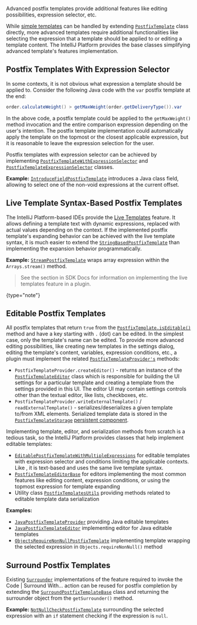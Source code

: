 [//]: # (title: Advanced Postfix Templates)

<!-- Copyright 2000-2022 JetBrains s.r.o. and contributors. Use of this source code is governed by the Apache 2.0 license. -->

<excerpt>Advanced postfix templates provide additional features like editing possibilities, expression selector, etc.</excerpt>

While [simple templates](postfix_templates.md) can be handled by extending
[`PostfixTemplate`](upsource:///platform/lang-impl/src/com/intellij/codeInsight/template/postfix/templates/PostfixTemplate.java)
class directly, more advanced templates require additional functionalities like selecting the expression that a template should be applied to or editing a template content.
The IntelliJ Platform provides the base classes simplifying advanced template's features implementation.

## Postfix Templates With Expression Selector

In some contexts, it is not obvious what expression a template should be applied to.
Consider the following Java code with the `var` postfix template at the end:

```java
order.calculateWeight() > getMaxWeight(order.getDeliveryType()).var
```

In the above code, a postfix template could be applied to the `getMaxWeight()` method invocation and the entire comparison expression depending on the user's intention.
The postfix template implementation could automatically apply the template on the topmost or the closest applicable expression, but it is reasonable to leave the expression selection for the user.

Postfix templates with expression selector can be achieved by implementing
[`PostfixTemplateWithExpressionSelector`](upsource:///platform/lang-impl/src/com/intellij/codeInsight/template/postfix/templates/PostfixTemplateWithExpressionSelector.java)
and
[`PostfixTemplateExpressionSelector`](upsource:///platform/lang-impl/src/com/intellij/codeInsight/template/postfix/templates/PostfixTemplateExpressionSelector.java)
classes.

**Example:**
[`IntroduceFieldPostfixTemplate`](upsource:///java/java-impl/src/com/intellij/codeInsight/template/postfix/templates/IntroduceFieldPostfixTemplate.java)
introduces a Java class field, allowing to select one of the non-void expressions at the current offset.

## Live Template Syntax-Based Postfix Templates

The IntelliJ Platform-based IDEs provide the [Live Templates](https://www.jetbrains.com/help/idea/using-live-templates.html) feature.
It allows defining a template text with dynamic expressions, replaced with actual values depending on the context.
If the implemented postfix template's expanding behavior can be achieved with the live template syntax, it is much easier to extend the
[`StringBasedPostfixTemplate`](upsource:///platform/lang-impl/src/com/intellij/codeInsight/template/postfix/templates/StringBasedPostfixTemplate.java)
than implementing the expansion behavior programmatically.

**Example:** [`StreamPostfixTemplate`](upsource:///java/java-impl/src/com/intellij/codeInsight/template/postfix/templates/StreamPostfixTemplate.java) wraps array expression within the `Arrays.stream()` method.

> See the [](live_templates.md) section in SDK Docs for information on implementing the live templates feature in a plugin.
>
{type="note"}

## Editable Postfix Templates

All postfix templates that return `true` from the
[`PostfixTemplate.isEditable()`](upsource:///platform/lang-impl/src/com/intellij/codeInsight/template/postfix/templates/PostfixTemplate.java)
method and have a key starting with `.` (dot) can be edited.
In the simplest case, only the template's name can be edited.
To provide more advanced editing possibilities, like creating new templates in the settings dialog, editing the template's content, variables, expression conditions, etc., a plugin must implement the related
[`PostfixTemplateProvider's`](upsource:///platform/lang-impl/src/com/intellij/codeInsight/template/postfix/templates/PostfixTemplateProvider.java)
methods:

- `PostfixTemplateProvider.createEditor()` - returns an instance of the
  [`PostfixTemplateEditor`](upsource:///platform/lang-impl/src/com/intellij/codeInsight/template/postfix/templates/editable/PostfixTemplateEditor.java)
  class which is responsible for building the UI settings for a particular template and creating a template from the settings provided in this UI.
  The editor UI may contain settings controls other than the textual editor, like lists, checkboxes, etc.
- `PostfixTemplateProvider.writeExternalTemplate()` / `readExternalTemplate()` - serializes/deserializes a given template to/from XML elements.
  Serialized template data is stored in the
  [`PostfixTemplateStorage`](upsource:///platform/lang-impl/src/com/intellij/codeInsight/template/postfix/settings/PostfixTemplateStorage.java)
  [persistent component](persisting_state_of_components.md).

Implementing template, editor, and serialization methods from scratch is a tedious task, so the IntelliJ Platform provides classes that help implement editable templates:
- [`EditablePostfixTemplateWithMultipleExpressions`](upsource:///platform/lang-impl/src/com/intellij/codeInsight/template/postfix/templates/editable/EditablePostfixTemplateWithMultipleExpressions.java)
  for editable templates with expression selector and conditions limiting the applicable contexts.
  Like [](#live-template-syntax-based-postfix-templates), it is text-based and uses the same live template syntax.
- [`PostfixTemplateEditorBase`](upsource:///platform/lang-impl/src/com/intellij/codeInsight/template/postfix/settings/PostfixTemplateEditorBase.java)
  for editors implementing the most common features like editing content, expression conditions, or using the topmost expression for template expanding
- Utility class
  [`PostfixTemplatesUtils`](upsource:///platform/lang-impl/src/com/intellij/codeInsight/template/postfix/templates/PostfixTemplatesUtils.java)
  providing methods related to editable template data serialization

**Examples:**
- [`JavaPostfixTemplateProvider`](upsource:///java/java-impl/src/com/intellij/codeInsight/template/postfix/templates/JavaPostfixTemplateProvider.java)
  providing Java editable templates
- [`JavaPostfixTemplateEditor`](upsource:///java/java-impl/src/com/intellij/codeInsight/template/postfix/templates/editable/JavaPostfixTemplateEditor.java)
  implementing editor for Java editable templates
- [`ObjectsRequireNonNullPostfixTemplate`](upsource:///java/java-impl/src/com/intellij/codeInsight/template/postfix/templates/ObjectsRequireNonNullPostfixTemplate.java)
  implementing template wrapping the selected expression in `Objects.requireNonNull()` method

## Surround Postfix Templates

Existing
[`Surrounder`](upsource:///platform/lang-api/src/com/intellij/lang/surroundWith/Surrounder.java)
implementations of the [](surround_with.md) feature required to invoke the <menupath>Code | Surround With...</menupath> action can be reused for postfix completion by extending the
[`SurroundPostfixTemplateBase`](upsource:///platform/lang-impl/src/com/intellij/codeInsight/template/postfix/templates/SurroundPostfixTemplateBase.java)
class and returning the surrounder object from the `getSurrounder()` method.

**Example:**
[`NotNullCheckPostfixTemplate`](upsource:///java/java-impl/src/com/intellij/codeInsight/template/postfix/templates/NotNullCheckPostfixTemplate.java)
surrounding the selected expression with an `if` statement checking if the expression is `null`.
